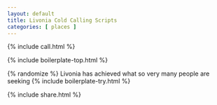 ```yaml
---
layout: default
title: Livonia Cold Calling Scripts
categories: [ places ]
---
```


{% include call.html %}



{% include boilerplate-top.html %}

{% randomize %}
Livonia has achieved what so very many people are seeking
{% include boilerplate-try.html %}

{% include share.html %}